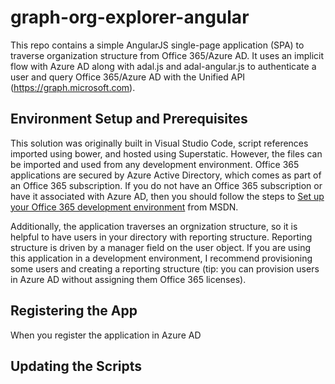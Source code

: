 # graph-org-explorer-angular
This repo contains a simple AngularJS single-page application (SPA) to traverse organization structure from Office 365/Azure AD. It uses an implicit flow with Azure AD along with adal.js and adal-angular.js to authenticate a user and query Office 365/Azure AD with the Unified API (https://graph.microsoft.com).

## Environment Setup and Prerequisites ##
This solution was originally built in Visual Studio Code, script references imported using bower, and hosted using Superstatic. However, the files can be imported and used from any development environment. Office 365 applications are secured by Azure Active Directory, which comes as part of an Office 365 subscription. If you do not have an Office 365 subscription or have it associated with Azure AD, then you should follow the steps to [Set up your Office 365 development environment](https://msdn.microsoft.com/office/office365/HowTo/setup-development-environment "Set up your Office 365 development environment") from MSDN.

Additionally, the application traverses an orgnization structure, so it is helpful to have users in your directory with reporting structure. Reporting structure is driven by a manager field on the user object. If you are using this application in a development environment, I recommend provisioning some users and creating a reporting structure (tip: you can provision users in Azure AD without assigning them Office 365 licenses).

## Registering the App ##
When you register the application in Azure AD

## Updating the Scripts ##
